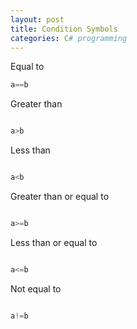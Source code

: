 ```yaml
--- 
layout: post
title: Condition Symbols
categories: C# programming
---
```

 
 Equal to
 
 ```csharp
 a==b
 
 ```
 Greater than
 
 ```csharp
 
a>b

 ```
 Less than
 
 ```csharp
 
a<b

 ```
 Greater than or equal to
 
 ```csharp
 
a>=b

 ```
  Less than or equal to
 
 ```csharp
 
a<=b

 ```
 
Not equal to
 
 ```csharp
 
a!=b

 ```
